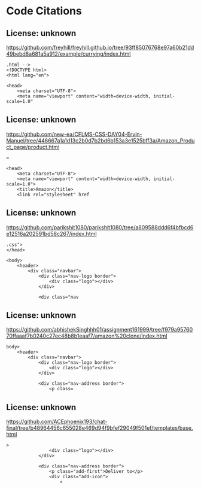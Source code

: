 # Code Citations

## License: unknown
https://github.com/freyhill/freyhill.github.io/tree/93ff85076768e97a60b21dd49bebd8a681a5a912/example/currying/index.html

```
.html -->
<!DOCTYPE html>
<html lang="en">

<head>
    <meta charset="UTF-8">
    <meta name="viewport" content="width=device-width, initial-scale=1.0"
```


## License: unknown
https://github.com/new-ea/CFLMS-CSS-DAY04-Ervin-Manuel/tree/446667a1a1d13c2b0d7b2bd6b153a3e1525bff3a/Amazon_Product_page/product.html

```
>

<head>
    <meta charset="UTF-8">
    <meta name="viewport" content="width=device-width, initial-scale=1.0">
    <title>Amazon</title>
    <link rel="stylesheet" href
```


## License: unknown
https://github.com/parikshit1080/parikshit1080/tree/a809588ddd6f4bfbcd6e12516a202591bd58c267/index.html

```
.css">
</head>

<body>
    <header>
        <div class="navbar">
            <div class="nav-logo border">
                <div class="logo"></div>
            </div>

            <div class="nav
```


## License: unknown
https://github.com/abhishekSinghhh01/assignment161999/tree/f979a9576070ffaaaf7b0240c27ec48b8b1eaaf7/amazon%20clone/index.html

```
body>
    <header>
        <div class="navbar">
            <div class="nav-logo border">
                <div class="logo"></div>
            </div>

            <div class="nav-address border">
                <p class=
```


## License: unknown
https://github.com/ACEphoenix193/chat-final/tree/b48964456c655028e469d94f9bfef29049f501ef/templates/base.html

```
>
                <div class="logo"></div>
            </div>

            <div class="nav-address border">
                <p class="add-first">Deliver to</p>
                <div class="add-icon">
                    <
```

